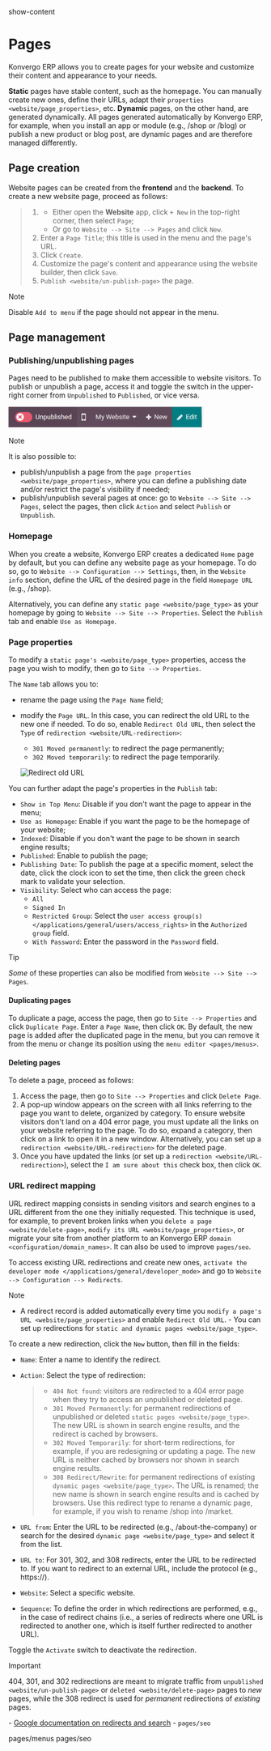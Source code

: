 show-content  

# Pages

Konvergo ERP allows you to create pages for your website and customize their
content and appearance to your needs.

<div id="website/page_type">

**Static** pages have stable content, such as the homepage. You can
manually create new ones, define their URLs, adapt their
`properties <website/page_properties>`, etc. **Dynamic** pages, on the
other hand, are generated dynamically. All pages generated automatically
by Konvergo ERP, for example, when you install an app or module (e.g.,
<span class="title-ref">/shop</span> or
<span class="title-ref">/blog</span>) or publish a new product or blog
post, are dynamic pages and are therefore managed differently.

</div>

## Page creation

Website pages can be created from the **frontend** and the **backend**.
To create a new website page, proceed as follows:

> 1.  - Either open the **Website** app, click `+ New` in the top-right
>       corner, then select `Page`;
>     - Or go to `Website --> Site --> Pages` and click `New`.
> 2.  Enter a `Page Title`; this title is used in the menu and the
>     page's URL.
> 3.  Click `Create`.
> 4.  Customize the page's content and appearance using the website
>     builder, then click `Save`.
> 5.  `Publish <website/un-publish-page>` the page.

> [!NOTE]
> Disable `Add to menu` if the page should not appear in the menu.

## Page management

### Publishing/unpublishing pages

Pages need to be published to make them accessible to website visitors.
To publish or unpublish a page, access it and toggle the switch in the
upper-right corner from `Unpublished` to `Published`, or vice versa.

![Unpublished/Published toggle](pages/un-published_toggle.png)

> [!NOTE]
> It is also possible to:
>
> - publish/unpublish a page from the
>   `page properties <website/page_properties>`, where you can define a
>   publishing date and/or restrict the page's visibility if needed;
> - publish/unpublish several pages at once: go to
>   `Website --> Site --> Pages`, select the pages, then click `Action`
>   and select `Publish` or `Unpublish`.

### Homepage

When you create a website, Konvergo ERP creates a dedicated `Home` page by
default, but you can define any website page as your homepage. To do so,
go to `Website --> Configuration
--> Settings`, then, in the `Website info` section, define the URL of
the desired page in the field `Homepage URL` (e.g.,
<span class="title-ref">/shop</span>).

Alternatively, you can define any `static page <website/page_type>` as
your homepage by going to `Website --> Site --> Properties`. Select the
`Publish` tab and enable `Use as Homepage`.

### Page properties

To modify a `static page's <website/page_type>` properties, access the
page you wish to modify, then go to `Site --> Properties`.

The `Name` tab allows you to:

- rename the page using the `Page Name` field;

- modify the `Page URL`. In this case, you can redirect the old URL to
  the new one if needed. To do so, enable `Redirect Old URL`, then
  select the `Type` of `redirection <website/URL-redirection>`:

  - `301 Moved permanently`: to redirect the page permanently;
  - `302 Moved temporarily`: to redirect the page temporarily.

  ![Redirect old URL](pages/page-redirection.png)

You can further adapt the page's properties in the `Publish` tab:

- `Show in Top Menu`: Disable if you don't want the page to appear in
  the menu;
- `Use as Homepage`: Enable if you want the page to be the homepage of
  your website;
- `Indexed`: Disable if you don't want the page to be shown in search
  engine results;
- `Published`: Enable to publish the page;
- `Publishing Date`: To publish the page at a specific moment, select
  the date, click the clock icon to set the time, then click the green
  check mark to validate your selection.
- `Visibility`: Select who can access the page:
  - `All`
  - `Signed In`
  - `Restricted Group`: Select the `user access group(s)
    </applications/general/users/access_rights>` in the
    `Authorized group` field.
  - `With Password`: Enter the password in the `Password` field.

> [!TIP]
> *Some* of these properties can also be modified from
> `Website --> Site --> Pages`.

#### Duplicating pages

To duplicate a page, access the page, then go to `Site --> Properties`
and click `Duplicate Page`. Enter a `Page Name`, then click `OK`. By
default, the new page is added after the duplicated page in the menu,
but you can remove it from the menu or change its position using the
`menu editor <pages/menus>`.

#### Deleting pages

To delete a page, proceed as follows:

1.  Access the page, then go to `Site --> Properties` and click `Delete
    Page`.
2.  A pop-up window appears on the screen with all links referring to
    the page you want to delete, organized by category. To ensure
    website visitors don't land on a 404 error page, you must update all
    the links on your website referring to the page. To do so, expand a
    category, then click on a link to open it in a new window.
    Alternatively, you can set up a `redirection
    <website/URL-redirection>` for the deleted page.
3.  Once you have updated the links (or set up a
    `redirection <website/URL-redirection>`), select the
    `I am sure about this` check box, then click `OK`.

### URL redirect mapping

URL redirect mapping consists in sending visitors and search engines to
a URL different from the one they initially requested. This technique is
used, for example, to prevent broken links when you
`delete a page <website/delete-page>`,
`modify its URL <website/page_properties>`, or migrate your site from
another platform to an Konvergo ERP `domain <configuration/domain_names>`. It
can also be used to improve `pages/seo`.

To access existing URL redirections and create new ones,
`activate the developer mode
</applications/general/developer_mode>` and go to
`Website --> Configuration -->
Redirects`.

> [!NOTE]
> - A redirect record is added automatically every time you
> `modify a page's URL
> <website/page_properties>` and enable `Redirect Old URL`. - You can
> set up redirections for
> `static and dynamic pages <website/page_type>`.

To create a new redirection, click the `New` button, then fill in the
fields:

- `Name`: Enter a name to identify the redirect.

- `Action`: Select the type of redirection:

  > - `404 Not found`: visitors are redirected to a 404 error page when
  >   they try to access an unpublished or deleted page.
  > - `301 Moved Permanently`: for permanent redirections of unpublished
  >   or deleted `static pages <website/page_type>`. The new URL is
  >   shown in search engine results, and the redirect is cached by
  >   browsers.
  > - `302 Moved Temporarily`: for short-term redirections, for example,
  >   if you are redesigning or updating a page. The new URL is neither
  >   cached by browsers nor shown in search engine results.
  > - `308 Redirect/Rewrite`: for permanent redirections of existing
  >   `dynamic pages
  >   <website/page_type>`. The URL is renamed; the new name is shown in
  >   search engine results and is cached by browsers. Use this redirect
  >   type to rename a dynamic page, for example, if you wish to rename
  >   <span class="title-ref">/shop</span> into
  >   <span class="title-ref">/market</span>.

- `URL from`: Enter the URL to be redirected (e.g.,
  <span class="title-ref">/about-the-company</span>) or search for the
  desired `dynamic page <website/page_type>` and select it from the
  list.

- `URL to`: For 301, 302, and 308 redirects, enter the URL to be
  redirected to. If you want to redirect to an external URL, include the
  protocol (e.g., <span class="title-ref">https://</span>).

- `Website`: Select a specific website.

- `Sequence`: To define the order in which redirections are performed,
  e.g., in the case of redirect chains (i.e., a series of redirects
  where one URL is redirected to another one, which is itself further
  redirected to another URL).

Toggle the `Activate` switch to deactivate the redirection.

> [!IMPORTANT]
> 404, 301, and 302 redirections are meant to migrate traffic from
> `unpublished <website/un-publish-page>` or
> `deleted <website/delete-page>` pages to *new* pages, while the 308
> redirect is used for *permanent* redirections of *existing* pages.

<div class="seealso">

\- [Google documentation on redirects and
search](https://developers.google.com/search/docs/crawling-indexing/301-redirects) -
`pages/seo`

</div>

<div class="toctree" titlesonly="">

pages/menus pages/seo

</div>
